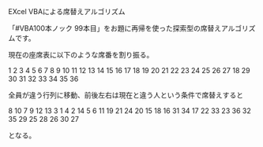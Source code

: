 EXcel VBAによる席替えアルゴリズム

「#VBA100本ノック 99本目」をお題に再帰を使った探索型の席替えアルゴリズムです。

現在の座席表に以下のような席番を割り振る。

 1   2   3   4   5   6 
 7   8   9  10  11  12 
13  14  15  16  17  18 
19  20  21  22  23  24 
25  26  27  18  29  30 
31  32  33  34  35  36 

全員が違う行列に移動、前後左右は現在と違う人という条件で席替えすると

 8  10   7   9  12  13 
 3   1   4   2  14   5 
 6  11  19  21  24  20 
15  18  16  31  34  17 
22  33  23  36  32  35 
29  25  28  26  30  27 
 
となる。
